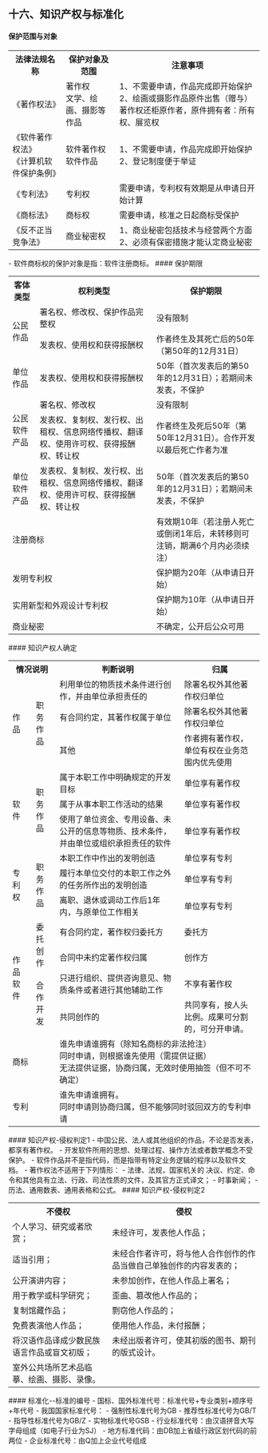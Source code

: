 ## 十六、知识产权与标准化 
#### 保护范围与对象
<table>
	<tr>
		<th>法律法规名称</th>
		<th>保护对象及范围</th>
		<th>注意事项</th>
	</tr>
	<tr>
		<td>《著作权法》</td>
		<td>著作权<br>文学、绘画、摄影等作品</td>
		<td>1、不需要申请，作品完成即开始保护<br>2、绘画或摄影作品原件出售（赠与）著作权还柜原作者，原件拥有者：所有权、展览权</td>
	</tr>
	<tr>
		<td>《软件著作权法》<br>《计算机软件保护条例》</td>
		<td>软件著作权<br>软件作品</td>
		<td>1、不需要申请，作品完成即开始保护<br>2、登记制度便于举证</td>
	</tr>
	<tr>
		<td>《专利法》</td>
		<td>专利权</td>
		<td>需要申请，专利权有效期是从申请日开始计算</td>
	</tr>
	<tr>
		<td>《商标法》</td>
		<td>商标权</td>
		<td>需要申请，核准之日起商标受保护</td>
	</tr>
	<tr>
		<td>《反不正当竞争法》</td>
		<td>商业秘密权</td>
		<td>1、商业秘密包括技术与经营两个方面<br>2、必须有保密措施才能认定商业秘密</td>
	</tr>
</table>	
- 软件商标权的保护对象是指：软件注册商标。
#### 保护期限
<table>
	<tr>
		<th>客体类型</th>
		<th>权利类型</th>
		<th>保护期限</th>
	</tr>
	<tr>
		<td rowspan="2">公民作品</td>
		<td>署名权、修改权、保护作品完整权</td>
		<td>没有限制</td>
	</tr>
	<tr>
		<td>发表权、使用权和获得报酬权</td>
		<td>作者终生及其死亡后的50年（第50年的12月31日）</td>
	</tr>
	<tr>
		<td>单位作品</td>
		<td>发表权、使用权和获得报酬权</td>
		<td>50年（首次发表后的第50年的12月31日）；若期间未发表，不保护</td>
	</tr>
	<tr>
		<td rowspan="2">公民软件产品</td>
		<td>署名权、修改权</td>
		<td>没有限制</td>
	</tr>
	<tr>
		<td>发表权、复制权、发行权、出租权、信息网络传播权、翻译权、使用许可权、获得报酬权、转让权</td>
		<td>作者终生及死后50年（第50年12月31日）。合作开发以最后死亡作者为准</td>
	</tr>
	<tr>
		<td>单位软件产品</td>
		<td>发表权、复制权、发行权、出租权、信息网络传播权、翻译权、使用许可权、获得报酬权、转让权</td>
		<td>50年（首次发表后的第50年的12月31日）；若期间未发表，不保护</td>
	</tr>
	<tr>
		<td colspan="2">注册商标</td>
		<td>有效期10年（若注册人死亡或倒闭1年后，未转移则可注销，期满6个月内必须续注）</td>
	</tr>
	<tr>
		<td colspan="2">发明专利权</td>
		<td>保护期为20年（从申请日开始）</td>
	</tr>
	<tr>
		<td colspan="2">实用新型和外观设计专利权</td>
		<td>保护期为10年（从申请日开始）</td>
	</tr>
	<tr>
		<td colspan="2">商业秘密</td>
		<td>不确定，公开后公众可用</td>
	</tr>
</table>
#### 知识产权人确定
<table>
	<tr>
		<th colspan="2">情况说明</th>
		<th>判断说明</th>
		<th>归属</th>
	</tr>
	<tr>
		<td rowspan="3">作品</td>
		<td rowspan="3">职务作品</td>
		<td>利用单位的物质技术条件进行创作，并由单位承担责任的</td>
		<td>除署名权外其他著作权归单位</td>
	</tr>
	<tr>
		<td>有合同约定，其著作权属于单位</td>
		<td>除署名权外其他著作权归单位</td>
	</tr>
	<tr>
		<td>其他</td>
		<td>作者拥有著作权，单位有权在业务范围内优先使用</td>
	</tr>
	<tr>
		<td rowspan="3">软件</td>
		<td rowspan="3">职务作品</td>
		<td>属于本职工作中明确规定的开发目标</td>
		<td>单位享有著作权</td>
	</tr>
	<tr>
		<td>属于从事本职工作活动的结果</td>
		<td>单位享有著作权</td>
	</tr>
	<tr>
		<td>使用了单位资金、专用设备、未公开的信息等物质、技术条件，并由单位或组织承担责任的软件</td>
		<td>单位享有著作权</td>
	</tr>
	<tr>
		<td rowspan="3">专利权</td>
		<td rowspan="3">职务作品</td>
		<td>本职工作中作出的发明创造</td>
		<td>单位享有专利</td>
	</tr>
	<tr>
		<td>履行本单位交付的本职工作之外的任务所作出的发明创造</td>
		<td>单位享有专利</td>
	</tr>
	<tr>
		<td>离职、退休或调动工作后1年内，与原单位工作相关</td>
		<td>单位享有专利</td>
	</tr>
	<tr>
		<td rowspan="4">作品软件</td>
		<td rowspan="2">委托创作</td>
		<td>有合同约定，著作权归委托方</td>
		<td>委托方</td>
	</tr>
	<tr>
		<td>合同中未约定著作权归属</td>
		<td>创作方</td>
	</tr>
	<tr>
		<td rowspan="2">合作开发</td>
		<td>只进行组织、提供咨询意见、物质条件或者进行其他辅助工作</td>
		<td>不享有著作权</td>
	</tr>
	<tr>
		<td>共同创作的</td>
		<td>共同享有，按人头比例。成果可分割的，可分开申请。</td>
	</tr>
	<tr>
		<td colspan="2">商标</td>
		<td colspan="2">谁先申请谁拥有（除知名商标的非法抢注）<br>同时申请，则根据谁先使用（需提供证据）<br>无法提供证据，协商归属，无效时使用抽签（但不可不确定）</td>
	</tr>
	<tr>
		<td rowspan="2" colspan="2">专利</td>
		<td colspan="2">谁先申请谁拥有。<br>同时申请则协商归属，但不能够同时驳回双方的专利申请</td>
	</tr>
</table>
#### 知识产权-侵权判定1
- 中国公民、法人或其他组织的作品，不论是否发表，都享有著作权。
- 开发软件所用的思想、处理过程、操作方法或者数学概念不受保护。
- 软件作品并不是指代码，而是指带有特定业务逻辑的程序以及软件文档。
- 著作权法不适用于下列情形：
	- 法律、法规，国家机关的 决议、约定、命令和其他具有立法、行政、司法性质的文件，及其官方正式译文；
	- 时事新闻；
	- 历法、通用数表、通用表格和公式。
#### 知识产权-侵权判定2
<table>
	<tr>
		<th>不侵权</th>
		<th>侵权</th>
	</tr>
	<tr>
		<td>个人学习、研究或者欣赏；</td>
		<td>未经许可，发表他人作品；</td>
	</tr>
	<tr>
		<td>适当引用；</td>
		<td>未经合作者许可，将与他人合作创作的作品当做自己单独创作的内容发表的；</td>
	</tr>
	<tr>
		<td>公开演讲内容；</td>
		<td>未参加创作，在他人作品上署名；</td>
	</tr>
	<tr>
		<td>用于教学或科学研究；</td>
		<td>歪曲、篡改他人作品的；</td>
	</tr>
	<tr>
		<td>复制馆藏作品；</td>
		<td>剽窃他人作品的；</td>
	</tr>
	<tr>
		<td>免费表演他人作品；</td>
		<td>使用他人作品，未付报酬；</td>
	</tr>
	<tr>
		<td>将汉语作品译成少数民族语言作品或盲文初版；</td>
		<td>未经出版者许可，使其初版的图书、期刊的版式设计。</td>
	</tr>
	<tr>
		<td>室外公共场所艺术品临摹、绘画、摄影、录像。</td>
		<td></td>
	</tr>
</table>
#### 标准化--标准的编号
- 国标、国外标准代号：标准代号+专业类别+顺序号+年代号
- 我国国家标准代号：
	- 强制性标准代号为GB
	- 推荐性标准代号为GB/T
	- 指导性标准代号为GB/Z
	- 实物标准代号GSB
- 行业标准代号：由汉语拼音大写字母组成（如电子行业为SJ）
- 地方标准代码：由DB加上省级行政区划代码的前两位
- 企业标准代号：由Q加上企业代号组成